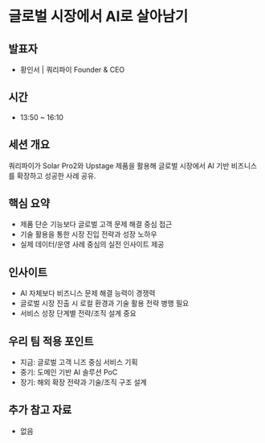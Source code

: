 # 글로벌 시장에서 AI로 살아남기

## 발표자

- 황인서 | 쿼리파이 Founder & CEO

## 시간

- 13:50 ~ 16:10

## 세션 개요

쿼리파이가 Solar Pro2와 Upstage 제품을 활용해 글로벌 시장에서 AI 기반 비즈니스를 확장하고 성공한 사례 공유.

## 핵심 요약

- 제품 단순 기능보다 글로벌 고객 문제 해결 중심 접근
- 기술 활용을 통한 시장 진입 전략과 성장 노하우
- 실제 데이터/운영 사례 중심의 실전 인사이트 제공

## 인사이트

- AI 자체보다 비즈니스 문제 해결 능력이 경쟁력
- 글로벌 시장 진출 시 로컬 환경과 기술 활용 전략 병행 필요
- 서비스 성장 단계별 전략/조직 설계 중요

## 우리 팀 적용 포인트

- 지금: 글로벌 고객 니즈 중심 서비스 기획
- 중기: 도메인 기반 AI 솔루션 PoC
- 장기: 해외 확장 전략과 기술/조직 구조 설계

## 추가 참고 자료

- 없음
